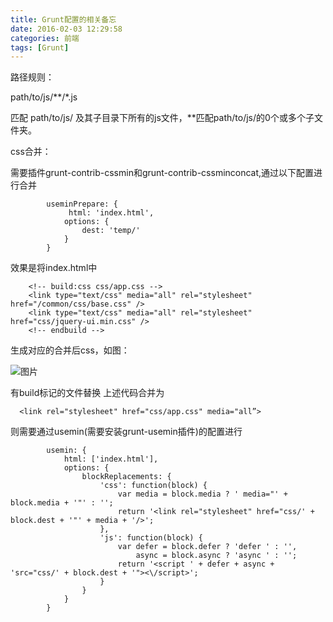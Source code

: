 ```yaml
---
title: Grunt配置的相关备忘
date: 2016-02-03 12:29:58
categories: 前端
tags: [Grunt]
---
```

路径规则：

path/to/js/**/*.js

匹配 path/to/js/ 及其子目录下所有的js文件，**匹配path/to/js/的0个或多个子文件夹。

css合并：

需要插件grunt-contrib-cssmin和grunt-contrib-cssminconcat,通过以下配置进行合并
```
        useminPrepare: {
             html: 'index.html',
            options: {
                dest: 'temp/'
            }
        }
```
<!--more-->
效果是将index.html中
```
    <!-- build:css css/app.css -->
    <link type="text/css" media="all" rel="stylesheet" href="/common/css/base.css" />
    <link type="text/css" media="all" rel="stylesheet" href="css/jquery-ui.min.css" />
    <!-- endbuild -->
```
生成对应的合并后css，如图：

![图片](/img/201602/1-1.png)

有build标记的文件替换
上述代码合并为 
```
  <link rel="stylesheet" href="css/app.css" media="all”>
```
则需要通过usemin(需要安装grunt-usemin插件)的配置进行
```
        usemin: {
            html: ['index.html'],
            options: {
                blockReplacements: {
                    'css': function(block) {
                        var media = block.media ? ' media="' + block.media + '"' : '';
                        return '<link rel="stylesheet" href="css/' + block.dest + '"' + media + '/>';
                    },
                    'js': function(block) {
                        var defer = block.defer ? 'defer ' : '',
                            async = block.async ? 'async ' : '';
                        return '<script ' + defer + async + 'src="css/' + block.dest + '"><\/script>';
                    }
                }
            }
        }
```
